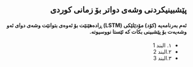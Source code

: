 ## <div dir="rtl">پێشبینیکردنی وشەی دواتر بۆ زمانی کوردی</div>

#### <div dir="rtl">ئەم بەرنامەیە (کۆد) مۆدێلێکی (LSTM) ڕادەهێنێت بۆ ئەوەی بتوانێت وشەی دوای ئەو وشەیەت بۆ پێشبینی بکات کە ئێستا نووسیوتە.</div>
<div dir="rtl"><ul>
  <li>١. البند 1</li>
  <li>٢.البند 2</li>
  <li>٣.البند 3</li>
</ul></div>
